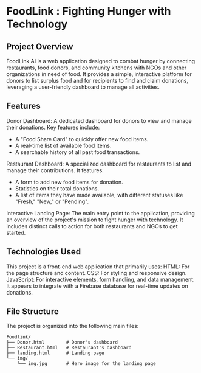
# FoodLink : Fighting Hunger with Technology
## Project Overview
FoodLink AI is a web application designed to combat hunger by connecting restaurants, food donors, and community kitchens with NGOs and other organizations in need of food. It provides a simple, interactive platform for donors to list surplus food and for recipients to find and claim donations, leveraging a user-friendly dashboard to manage all activities.

## Features
Donor Dashboard: A dedicated dashboard for donors to view and manage their donations. Key features include:
- A "Food Share Card" to quickly offer new food items.
- A real-time list of available food items.
- A searchable history of all past food transactions.

Restaurant Dashboard: A specialized dashboard for restaurants to list and manage their contributions. It features:
- A form to add new food items for donation.
- Statistics on their total donations.
- A list of items they have made available, with different statuses like "Fresh," "New," or "Pending".

Interactive Landing Page: The main entry point to the application, providing an overview of the project's mission to fight hunger with technology. It includes distinct calls to action for both restaurants and NGOs to get started.

## Technologies Used
This project is a front-end web application that primarily uses:
HTML: For the page structure and content.
CSS: For styling and responsive design.
JavaScript: For interactive elements, form handling, and data management. It appears to integrate with a Firebase database for real-time updates on donations.

## File Structure
The project is organized into the following main files:
```
Foodlink/
├── Donor.html        # Donor's dashboard
├── Restaurant.html   # Restaurant's dashboard
├── landing.html      # Landing page
└── img/
    └── img.jpg       # Hero image for the landing page
```
